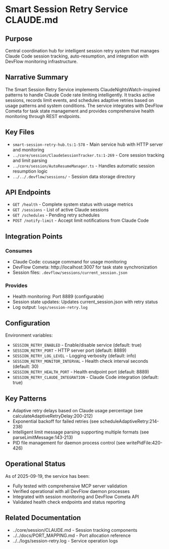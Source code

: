 # Smart Session Retry Service CLAUDE.md

## Purpose
Central coordination hub for intelligent session retry system that manages Claude Code session tracking, auto-resumption, and integration with DevFlow monitoring infrastructure.

## Narrative Summary
The Smart Session Retry Service implements ClaudeNightsWatch-inspired patterns to handle Claude Code rate limiting intelligently. It tracks active sessions, records limit events, and schedules adaptive retries based on usage patterns and system conditions. The service integrates with DevFlow Cometa for task state management and provides comprehensive health monitoring through REST endpoints.

## Key Files
- `smart-session-retry-hub.ts:1-578` - Main service hub with HTTP server and monitoring
- `../core/session/ClaudeSessionTracker.ts:1-269` - Core session tracking and limit parsing
- `../core/session/AutoResumeManager.ts` - Handles automatic session resumption logic
- `../../.devflow/sessions/` - Session data storage directory

## API Endpoints
- `GET /health` - Complete system status with usage metrics
- `GET /sessions` - List of active Claude sessions
- `GET /schedules` - Pending retry schedules
- `POST /notify-limit` - Accept limit notifications from Claude Code

## Integration Points
### Consumes
- Claude Code: ccusage command for usage monitoring
- DevFlow Cometa: http://localhost:3007 for task state synchronization
- Session files: `.devflow/sessions/current_session.json`

### Provides
- Health monitoring: Port 8889 (configurable)
- Session state updates: Updates current_session.json with retry status
- Log output: `logs/session-retry.log`

## Configuration
Environment variables:
- `SESSION_RETRY_ENABLED` - Enable/disable service (default: true)
- `SESSION_RETRY_PORT` - HTTP server port (default: 8889)
- `SESSION_RETRY_LOG_LEVEL` - Logging verbosity (default: info)
- `SESSION_RETRY_MONITOR_INTERVAL` - Health check interval seconds (default: 30)
- `SESSION_RETRY_HEALTH_PORT` - Health endpoint port (default: 8889)
- `SESSION_RETRY_CLAUDE_INTEGRATION` - Claude Code integration (default: true)

## Key Patterns
- Adaptive retry delays based on Claude usage percentage (see calculateAdaptiveRetryDelay:200-212)
- Exponential backoff for failed retries (see scheduleAdaptiveRetry:214-238)
- Intelligent limit message parsing supporting multiple formats (see parseLimitMessage:143-213)
- PID file management for daemon process control (see writePidFile:420-426)

## Operational Status
As of 2025-09-19, the service has been:
- Fully tested with comprehensive MCP server validation
- Verified operational with all DevFlow daemon processes
- Integrated with session monitoring and DevFlow Cometa API
- Validated health check endpoints and status reporting

## Related Documentation
- ../core/session/CLAUDE.md - Session tracking components
- ../../docs/PORT_MAPPING.md - Port allocation reference
- ../../logs/session-retry.log - Service operation logs